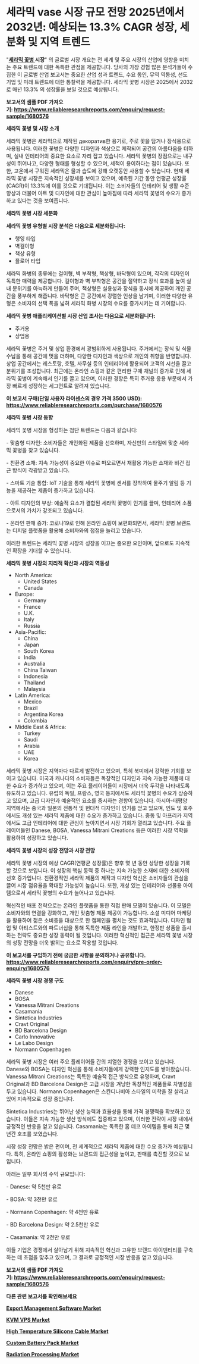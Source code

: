 <p><h1>세라믹 vase 시장 규모 전망 2025년에서 2032년: 예상되는 13.3% CAGR 성장, 세분화 및 지역 트렌드</h1></p><p>"<strong><a href="https://www.reliableresearchreports.com/ceramic-vase-r1680576?utm_campaign=105&utm_medium=7&utm_source=Github&utm_content=ia&utm_term=07032025&utm_id=ceramic-vase">세라믹 꽃병&nbsp;</a></strong><strong>시장</strong>" 의 글로벌 시장 개요는 전 세계 및 주요 시장의 산업에 영향을 미치는 주요 트렌드에 대한 독특한 관점을 제공합니다. 당사의 가장 경험 많은 분석가들이 수집한 이 글로벌 산업 보고서는 중요한 산업 성과 트렌드, 수요 동인, 무역 역동성, 선도 기업 및 미래 트렌드에 대한 통찰력을 제공합니다. 세라믹 꽃병 시장은 2025에서 2032로 매년 13.3% 의 성장률을 보일 것으로 예상됩니다.&nbsp;</p>
<p><strong>보고서의 샘플 PDF 가져오기:&nbsp;<a href="https://www.reliableresearchreports.com/enquiry/request-sample/1680576?utm_campaign=105&utm_medium=7&utm_source=Github&utm_content=ia&utm_term=07032025&utm_id=ceramic-vase">https://www.reliableresearchreports.com/enquiry/request-sample/1680576</a></strong></p>
<p><strong>세라믹 꽃병 및 시장 소개</strong></p>
<p><p>세라믹 꽃병은 세라믹으로 제작된 декоратив한 용기로, 주로 꽃을 담거나 장식용으로 사용됩니다. 이러한 꽃병은 다양한 디자인과 색상으로 제작되어 공간의 아름다움을 더하며, 실내 인테리어의 중요한 요소로 자리 잡고 있습니다. 세라믹 꽃병의 장점으로는 내구성이 뛰어나고, 다양한 형태를 형성할 수 있으며, 세척이 용이하다는 점이 있습니다. 또한, 고온에서 구워진 세라믹은 물과 습도에 강해 오랫동안 사용할 수 있습니다. 현재 세라믹 꽃병 시장은 지속적인 성장세를 보이고 있으며, 예측된 기간 동안 연평균 성장률(CAGR)이 13.3%에 이를 것으로 기대됩니다. 이는 소비자들의 인테리어 및 생활 수준 향상과 더불어 아트 및 디자인에 대한 관심이 높아짐에 따라 세라믹 꽃병의 수요가 증가하고 있다는 것을 보여줍니다.</p></p>
<p><strong>세라믹 꽃병 시장 세분화</strong></p>
<p><strong>세라믹 꽃병 유형별 시장 분석은 다음으로 세분화됩니다:</strong></p>
<p><ul><li>행잉 타입</li><li>벽걸이형</li><li>책상 유형</li><li>플로어 타입</li></ul></p>
<p><p>세라믹 화병의 종류에는 걸이형, 벽 부착형, 책상형, 바닥형이 있으며, 각각의 디자인이 독특한 매력을 제공합니다. 걸이형과 벽 부착형은 공간을 절약하고 장식 효과를 높여 실내 분위기를 아늑하게 만들어 주며, 책상형은 실용성과 장식을 동시에 제공하여 개인 공간을 풍부하게 해줍니다. 바닥형은 큰 공간에서 강렬한 인상을 남기며, 이러한 다양한 유형은 소비자의 선택 폭을 넓혀 세라믹 화병 시장의 수요를 증가시키는 데 기여합니다.</p></p>
<p><strong>세라믹 꽃병 애플리케이션별 시장 산업 조사는 다음으로 세분화됩니다:</strong></p>
<p><ul><li>주거용</li><li>상업용</li></ul></p>
<p><p>세라믹 꽃병은 주거 및 상업 환경에서 광범위하게 사용됩니다. 주거에서는 장식 및 식물 수납을 통해 공간에 멋을 더하며, 다양한 디자인과 색상으로 개인의 취향을 반영합니다. 상업 공간에서는 레스토랑, 호텔, 사무실 등의 인테리어에 활용되어 고객의 시선을 끌고 분위기를 조성합니다. 최근에는 온라인 쇼핑과 같은 편리한 구매 채널의 증가로 인해 세라믹 꽃병이 계속해서 인기를 끌고 있으며, 이러한 경향은 특히 주거용 응용 부문에서 가장 빠르게 성장하는 세그먼트로 알려져 있습니다.</p></p>
<p><strong>이 보고서 구매(단일 사용자 라이센스의 경우 가격 3500 USD): <a href="https://www.reliableresearchreports.com/purchase/1680576?utm_campaign=105&utm_medium=7&utm_source=Github&utm_content=ia&utm_term=07032025&utm_id=ceramic-vase">https://www.reliableresearchreports.com/purchase/1680576</a></strong></p>
<p><strong>세라믹 꽃병 시장 동향</strong></p>
<p><p>세라믹 꽃병 시장을 형성하는 첨단 트렌드는 다음과 같습니다:</p><p>- 맞춤형 디자인: 소비자들은 개인화된 제품을 선호하며, 자신만의 스타일에 맞춘 세라믹 꽃병을 찾고 있습니다.</p><p>- 친환경 소재: 지속 가능성이 중요한 이슈로 떠오르면서 재활용 가능한 소재와 비건 접근 방식이 각광받고 있습니다.</p><p>- 스마트 기술 통합: IoT 기술을 통해 세라믹 꽃병에 센서를 장착하여 물주기 알림 등 기능을 제공하는 제품이 증가하고 있습니다.</p><p>- 아트 디자인의 부상: 예술적 요소가 결합된 세라믹 꽃병이 인기를 끌며, 인테리어 소품으로서의 가치가 강조되고 있습니다.</p><p>- 온라인 판매 증가: 코로나19로 인해 온라인 쇼핑이 보편화되면서, 세라믹 꽃병 브랜드는 디지털 플랫폼을 활용해 소비자와의 접점을 늘리고 있습니다.</p><p>이러한 트렌드는 세라믹 꽃병 시장의 성장을 이끄는 중요한 요인이며, 앞으로도 지속적인 확장을 기대할 수 있습니다.</p></p>
<p><strong>세라믹 꽃병 시장의 지리적 확산과 시장의 역동성</strong></p>
<p><ul>
    <li>
        North America:
        <ul>
            <li>United States</li>
            <li>Canada</li>
        </ul>
    </li>
    <li>
        Europe:
        <ul>
            <li>Germany</li>
            <li>France</li>
            <li>U.K.</li>
            <li>Italy</li>
            <li>Russia</li>
        </ul>
    </li>
    <li>
        Asia-Pacific:
        <ul>
            <li>China</li>
            <li>Japan</li>
            <li>South Korea</li>
            <li>India</li>
            <li>Australia</li>
            <li>China Taiwan</li>
            <li>Indonesia</li>
            <li>Thailand</li>
            <li>Malaysia</li>
        </ul>
    </li>
    <li>
        Latin America:
        <ul>
            <li>Mexico</li>
            <li>Brazil</li>
            <li>Argentina Korea</li>
            <li>Colombia</li>
        </ul>
    </li>
    <li>
        Middle East & Africa:
        <ul>
            <li>Turkey</li>
            <li>Saudi</li>
            <li>Arabia</li>
            <li>UAE</li>
            <li>Korea</li>
        </ul>
    </li>
    </ul></p>
<p><p>세라믹 꽃병 시장은 지역마다 다르게 발전하고 있으며, 특히 북미에서 강력한 기회를 보이고 있습니다. 미국과 캐나다의 소비자들은 독창적인 디자인과 지속 가능한 제품에 대한 수요가 증가하고 있으며, 이는 주요 플레이어들이 시장에서 더욱 두각을 나타내도록 유도하고 있습니다. 유럽의 독일, 프랑스, 영국 등지에서도 세라믹 꽃병의 수요가 상승하고 있으며, 고급 디자인과 예술적인 요소를 중시하는 경향이 있습니다. 아시아-태평양 지역에서는 중국과 일본의 전통적 및 현대적 디자인이 인기를 얻고 있으며, 인도 및 호주에서도 개성 있는 세라믹 제품에 대한 수요가 증가하고 있습니다. 중동 및 아프리카 지역에서도 고급 인테리어에 대한 관심이 높아지면서 시장 기회가 열리고 있습니다. 주요 플레이어들인 Danese, BOSA, Vanessa Mitrani Creations 등은 이러한 시장 역학을 활용하여 성장하고 있습니다.</p></p>
<p><strong>세라믹 꽃병 시장의 성장 전망과 시장 전망</strong></p>
<p><p>세라믹 꽃병 시장의 예상 CAGR(연평균 성장률)은 향후 몇 년 동안 상당한 성장을 기록할 것으로 보입니다. 이 성장의 핵심 동력 중 하나는 지속 가능한 소재에 대한 소비자의 선호 증가입니다. 친환경적인 세라믹 제품의 제작과 디자인 혁신은 소비자들의 관심을 끌어 시장 점유율을 확대할 가능성이 높습니다. 또한, 개성 있는 인테리어와 선물용 아이템으로서 세라믹 꽃병의 수요가 늘어나고 있습니다.</p><p>혁신적인 배포 전략으로는 온라인 플랫폼을 통한 직접 판매 모델이 있습니다. 이 모델은 소비자와의 연결을 강화하고, 개인 맞춤형 제품 제공이 가능합니다. 소셜 미디어 마케팅을 활용하여 젊은 소비층을 대상으로 한 캠페인을 펼치는 것도 효과적입니다. 디자인 협업 및 아티스트와의 파트너십을 통해 독특한 제품 라인을 개발하고, 한정판 상품을 출시하는 전략도 중요한 성장 동력이 될 것입니다. 이러한 혁신적인 접근은 세라믹 꽃병 시장의 성장 전망을 더욱 밝히는 요소로 작용할 것입니다.</p></p>
<p><strong>이 보고서를 구입하기 전에 궁금한 사항을 문의하거나 공유합니다. <a href="https://www.reliableresearchreports.com/enquiry/pre-order-enquiry/1680576?utm_campaign=105&utm_medium=7&utm_source=Github&utm_content=ia&utm_term=07032025&utm_id=ceramic-vase">https://www.reliableresearchreports.com/enquiry/pre-order-enquiry/1680576</a></strong></p>
<p><strong>세라믹 꽃병 시장 경쟁 구도</strong></p>
<p><ul><li>Danese</li><li>BOSA</li><li>Vanessa Mitrani Creations</li><li>Casamania</li><li>Sintetica Industries</li><li>Cravt Original</li><li>BD Barcelona Design</li><li>Carlo Innovative</li><li>Le Labo Design</li><li>Normann Copenhagen</li></ul></p>
<p><p>세라믹 꽃병 시장은 여러 주요 플레이어들 간의 치열한 경쟁을 보이고 있습니다. Danese와 BOSA는 디자인 혁신을 통해 소비자들에게 강력한 인지도를 쌓아왔습니다. Vanessa Mitrani Creations는 독특한 예술적 접근 방식으로 유명하며, Cravt Original과 BD Barcelona Design은 고급 시장을 겨냥한 독창적인 제품들로 차별성을 두고 있습니다. Normann Copenhagen은 스칸디나비아 스타일의 미학을 잘 살리고 있어 지속적으로 성장 중입니다.</p><p>Sintetica Industries는 뛰어난 생산 능력과 효율성을 통해 가격 경쟁력을 확보하고 있습니다. 이들은 지속 가능한 생산 방식에도 집중하고 있으며, 이러한 전략이 시장 내에서 긍정적인 반응을 얻고 있습니다. Casamania는 독특한 홈 데코 아이템을 통해 최근 몇 년간 호조를 보였습니다. </p><p>시장 성장 전망은 밝은 편이며, 전 세계적으로 세라믹 제품에 대한 수요 증가가 예상됩니다. 특히, 온라인 쇼핑의 활성화는 브랜드의 접근성을 높이고, 판매를 촉진할 것으로 보입니다.</p><p>아래는 일부 회사의 수익 규모입니다:</p><p>- Danese: 약 5천만 유로</p><p>- BOSA: 약 3천만 유로</p><p>- Normann Copenhagen: 약 4천만 유로</p><p>- BD Barcelona Design: 약 2.5천만 유로</p><p>- Casamania: 약 2천만 유로</p><p>이들 기업은 경쟁에서 살아남기 위해 지속적인 혁신과 고유한 브랜드 아이덴티티를 구축하는 데 초점을 맞추고 있으며, 그 결과로 긍정적인 시장 반응을 얻고 있습니다.</p></p>
<p><strong>보고서의 샘플 PDF 가져오기:&nbsp;<a href="https://www.reliableresearchreports.com/enquiry/request-sample/1680576?utm_campaign=105&utm_medium=7&utm_source=Github&utm_content=ia&utm_term=07032025&utm_id=ceramic-vase">https://www.reliableresearchreports.com/enquiry/request-sample/1680576</a></strong></p>
<p><strong></strong></p>
<p><strong></strong></p>
<p><strong></strong></p>
<p><strong></strong></p>
<p><strong>다른 관련 보고서를 확인해보세요</strong></p>
<p><strong><p><a href="https://github.com/reahmmunises/Market-Research-Report-List-1/blob/main/export-management-software-market.md?utm_campaign=105&utm_medium=7&utm_source=Github&utm_content=ia&utm_term=07032025&utm_id=ceramic-vase">Export Management Software Market</a></p><p><a href="https://github.com/ghaligopezf5/Market-Research-Report-List-1/blob/main/kvm-vps-market.md?utm_campaign=105&utm_medium=7&utm_source=Github&utm_content=ia&utm_term=07032025&utm_id=ceramic-vase">KVM VPS Market</a></p><p><a href="https://github.com/latzerelfigo48/Market-Research-Report-List-1/blob/main/high-temperature-silicone-cable-market.md?utm_campaign=105&utm_medium=7&utm_source=Github&utm_content=ia&utm_term=07032025&utm_id=ceramic-vase">High Temperature Silicone Cable Market</a></p><p><a href="https://github.com/jugutstam/Market-Research-Report-List-1/blob/main/custom-battery-pack-market.md?utm_campaign=105&utm_medium=7&utm_source=Github&utm_content=ia&utm_term=07032025&utm_id=ceramic-vase">Custom Battery Pack Market</a></p><p><a href="https://github.com/moratronak3q/Market-Research-Report-List-1/blob/main/radiation-processing-market.md?utm_campaign=105&utm_medium=7&utm_source=Github&utm_content=ia&utm_term=07032025&utm_id=ceramic-vase">Radiation Processing Market</a></p></strong></p>
<p></p>